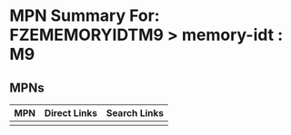 



# MPN Summary For: FZEMEMORYIDTM9 > memory-idt : M9

## MPNs
  

|MPN|Direct Links|Search Links|
| :--- | :--- | :--- |
||||
